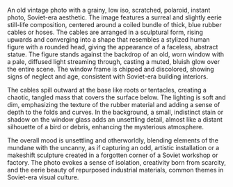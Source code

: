 An old vintage photo with a grainy, low iso, scratched, polaroid, instant photo, Soviet-era aesthetic. The image features a surreal and slightly eerie still-life composition, centered around a coiled bundle of thick, blue rubber cables or hoses. The cables are arranged in a sculptural form, rising upwards and converging into a shape that resembles a stylized human figure with a rounded head, giving the appearance of a faceless, abstract statue. The figure stands against the backdrop of an old, worn window with a pale, diffused light streaming through, casting a muted, bluish glow over the entire scene. The window frame is chipped and discolored, showing signs of neglect and age, consistent with Soviet-era building interiors.

The cables spill outward at the base like roots or tentacles, creating a chaotic, tangled mass that covers the surface below. The lighting is soft and dim, emphasizing the texture of the rubber material and adding a sense of depth to the folds and curves. In the background, a small, indistinct stain or shadow on the window glass adds an unsettling detail, almost like a distant silhouette of a bird or debris, enhancing the mysterious atmosphere.

The overall mood is unsettling and otherworldly, blending elements of the mundane with the uncanny, as if capturing an odd, artistic installation or a makeshift sculpture created in a forgotten corner of a Soviet workshop or factory. The photo evokes a sense of isolation, creativity born from scarcity, and the eerie beauty of repurposed industrial materials, common themes in Soviet-era visual culture.
